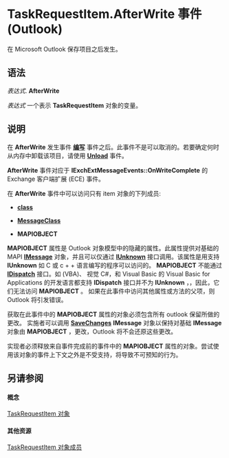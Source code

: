 
# TaskRequestItem.AfterWrite 事件 (Outlook)

在 Microsoft Outlook 保存项目之后发生。


## 语法

 _表达式_. **AfterWrite**

 _表达式_ 一个表示 **TaskRequestItem** 对象的变量。


## 说明

在 **AfterWrite** 发生事件 **[编写](d2b3ace4-4ab3-307b-a929-566514522dc0.md)** 事件之后。此事件不是可以取消的。若要确定何时从内存中卸载该项目，请使用 **[Unload](9a8d0aad-8d39-32ae-945e-757c346e80d6.md)** 事件。

 **AfterWrite** 事件对应于 **IExchExtMessageEvents::OnWriteComplete** 的 Exchange 客户端扩展 (ECE) 事件。

在 **AfterWrite** 事件中可以访问只有 item 对象的下列成员:


-  **[class](c3a5826a-37aa-1696-b19f-b1cb28cd4043.md)**
    
-  **[MessageClass](078d8ef9-ea60-f27c-ad68-da945f5b8fc8.md)**
    
-  **MAPIOBJECT**
    
 **MAPIOBJECT** 属性是 Outlook 对象模型中的隐藏的属性。此属性提供对基础的 MAPI **[IMessage](http://msdn.microsoft.com/en-us/library/cc842097%28office.14%29.aspx)** 对象，并且可以仅通过 **[IUnknown](http://msdn.microsoft.com/en-us/library/ms680509%28VS.85%29.aspx)** 接口调用。该属性是用支持 **IUnknown** 如 C 或 c + + 语言编写的程序可以访问的。 **MAPIOBJECT** 不能通过 **[IDispatch](http://msdn.microsoft.com/en-us/library/ms221608.aspx)** 接口。如 (VBA)、 视觉 C#，和 Visual Basic 的 Visual Basic for Applications 的开发语言都支持 **IDispatch** 接口并不为 **IUnknown** ，，因此，它们无法访问 **MAPIOBJECT** 。 如果在此事件中访问其他属性或方法的父项，则 Outlook 将引发错误。

获取在此事件中的 **MAPIOBJECT** 属性的对象必须包含所有 outlook 保留所做的更改。 实施者可以调用 **[SaveChanges](http://msdn.microsoft.com/en-us/library/cc842181%28office.14%29.aspx)** **IMessage** 对象以保持对基础 **IMessage** 对象由 **MAPIOBJECT** ，更改，Outlook 将不会还原这些更改。

实现者必须释放来自事件完成前的事件中的 **MAPIOBJECT** 属性的对象。尝试使用该对象的事件上下文之外是不受支持，将导致不可预知的行为。


## 另请参阅


#### 概念


[TaskRequestItem 对象](2908a28a-634c-e786-aa53-f3e32038b727.md)
#### 其他资源


[TaskRequestItem 对象成员](d43114ee-be91-ff02-3424-525da2cf3a50.md)